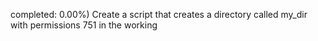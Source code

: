 completed: 0.00%)
Create a script that creates a directory called my_dir with permissions 751 in the working
